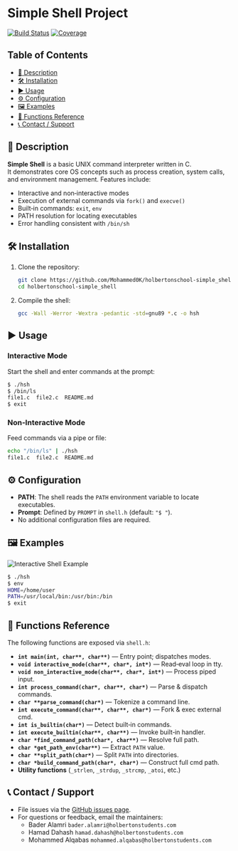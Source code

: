 # Simple Shell Project

[![Build Status](https://img.shields.io/badge/build-passing-brightgreen)](./)
[![Coverage](https://img.shields.io/badge/coverage-100%25-yellow)](./)

## Table of Contents

- [🔹 Description](#description)  
- [🛠️ Installation](#installation)  
- [▶️ Usage](#usage)  
- [⚙️ Configuration](#configuration)  
- [🖼️ Examples](#examples)  
- [📑 Functions Reference](#Functions-reference)    
- [📞 Contact / Support](#contact--support) 

## 🔹 Description

**Simple Shell** is a basic UNIX command interpreter written in C.  
It demonstrates core OS concepts such as process creation, system calls,  
and environment management. Features include:

- Interactive and non‑interactive modes  
- Execution of external commands via `fork()` and `execve()`  
- Built‑in commands: `exit`, `env`  
- PATH resolution for locating executables  
- Error handling consistent with `/bin/sh`  

## 🛠️ Installation

1. Clone the repository:  
   ```bash
   git clone https://github.com/Mohammed0K/holbertonschool-simple_shell.git
   cd holbertonschool-simple_shell
   ```
2. Compile the shell:  
   ```bash
   gcc -Wall -Werror -Wextra -pedantic -std=gnu89 *.c -o hsh
   ```

## ▶️ Usage

### Interactive Mode

Start the shell and enter commands at the prompt:

```bash
$ ./hsh
$ /bin/ls
file1.c  file2.c  README.md
$ exit
```

### Non‑Interactive Mode

Feed commands via a pipe or file:

```bash
echo "/bin/ls" | ./hsh
file1.c  file2.c  README.md
```

## ⚙️ Configuration

- **PATH**: The shell reads the `PATH` environment variable to locate  
  executables.
- **Prompt**: Defined by `PROMPT` in `shell.h` (default: `"$ "`).  
- No additional configuration files are required.

## 🖼️ Examples

![Interactive Shell Example](./images/interactive_example.png)

```bash
$ ./hsh
$ env
HOME=/home/user
PATH=/usr/local/bin:/usr/bin:/bin
$ exit
```

## 📑 Functions Reference

The following functions are exposed via `shell.h`:

- **`int main(int, char**, char**)`** — Entry point; dispatches modes.  
- **`void interactive_mode(char**, char*, int*)`** — Read‑eval loop in tty.  
- **`void non_interactive_mode(char**, char*, int*)`** — Process piped input.  
- **`int process_command(char*, char**, char*)`** — Parse & dispatch commands.  
- **`char **parse_command(char*)`** — Tokenize a command line.  
- **`int execute_command(char**, char**, char*)`** — Fork & exec external cmd.  
- **`int is_builtin(char*)`** — Detect built‑in commands.  
- **`int execute_builtin(char**, char**)`** — Invoke built‑in handler.  
- **`char *find_command_path(char*, char**)`** — Resolve full path.  
- **`char *get_path_env(char**)`** — Extract `PATH` value.  
- **`char **split_path(char*)`** — Split `PATH` into directories.  
- **`char *build_command_path(char*, char*)`** — Construct full cmd path.  
- **Utility functions** (`_strlen`, `_strdup`, `_strcmp`, `_atoi`, etc.)


## 📞 Contact / Support

- File issues via the [GitHub issues page](https://github.com/Mohammed0K/holbertonschool-simple_shell/issues).  
- For questions or feedback, email the maintainers:  
  - Bader Alamri `bader.alamri@holbertonstudents.com`
  - Hamad Dahash `hamad.dahash@holbertonstudents.com`
  - Mohammed Alqabas `mohammed.alqabas@holbertonstudents.com`
